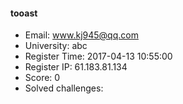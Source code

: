 #### tooast  

* Email: www.kj945@qq.com  
* University: abc  
* Register Time: 2017-04-13 10:55:00  
* Register IP: 61.183.81.134  
* Score: 0  
* Solved challenges: 
